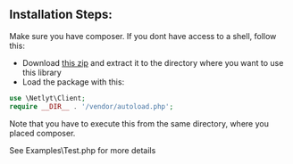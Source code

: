 ## Installation Steps:
Make sure you have composer.
If you dont have access to a shell, follow this:
- Download [this zip](https://www.dropbox.com/s/gzre0b6gzqat8f7/package-example.zip?dl=1) and extract it to the directory where you want to use this library 
- Load the package with this:
```php
use \Netlyt\Client;
require __DIR__ . '/vendor/autoload.php';
```
Note that you have to execute this from the same directory, where you placed composer. 

See Examples\Test.php for more details
